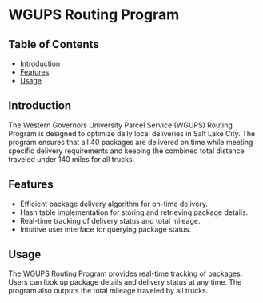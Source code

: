# WGUPS Routing Program

## Table of Contents
- [Introduction](#introduction)
- [Features](#features)
- [Usage](#usage)


## Introduction
The Western Governors University Parcel Service (WGUPS) Routing Program is designed to optimize daily local deliveries in Salt Lake City. The program ensures that all 40 packages are delivered on time while meeting specific delivery requirements and keeping the combined total distance traveled under 140 miles for all trucks.

## Features
- Efficient package delivery algorithm for on-time delivery.
- Hash table implementation for storing and retrieving package details.
- Real-time tracking of delivery status and total mileage.
- Intuitive user interface for querying package status.

## Usage
The WGUPS Routing Program provides real-time tracking of packages. Users can look up package details and delivery status at any time. The program also outputs the total mileage traveled by all trucks.


